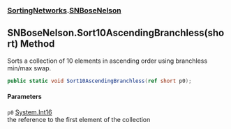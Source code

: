 ### [SortingNetworks](SortingNetworks.md 'SortingNetworks').[SNBoseNelson](SortingNetworks_SNBoseNelson.md 'SortingNetworks.SNBoseNelson')
## SNBoseNelson.Sort10AscendingBranchless(short) Method
Sorts a collection of 10 elements in ascending order using branchless min/max swap.  
```csharp
public static void Sort10AscendingBranchless(ref short p0);
```
#### Parameters
<a name='SortingNetworks_SNBoseNelson_Sort10AscendingBranchless(short)_p0'></a>
`p0` [System.Int16](https://docs.microsoft.com/en-us/dotnet/api/System.Int16 'System.Int16')  
the reference to the first element of the collection
  

